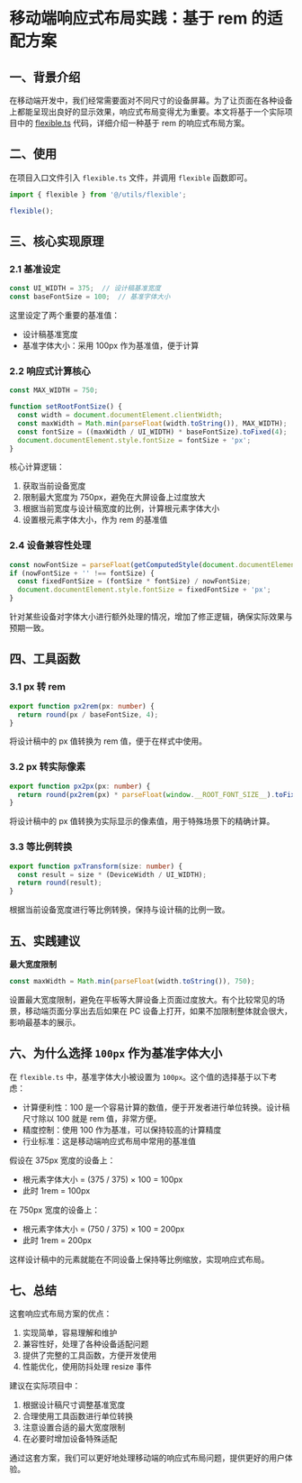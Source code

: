 # 移动端响应式布局实践：基于 rem 的适配方案

## 一、背景介绍

在移动端开发中，我们经常需要面对不同尺寸的设备屏幕。为了让页面在各种设备上都能呈现出良好的显示效果，响应式布局变得尤为重要。本文将基于一个实际项目中的 [flexible.ts](../src/utils/flexible.ts) 代码，详细介绍一种基于 rem 的响应式布局方案。

## 二、使用
在项目入口文件引入 `flexible.ts` 文件，并调用 `flexible` 函数即可。

```typescript
import { flexible } from '@/utils/flexible';

flexible();
```

## 三、核心实现原理

### 2.1 基准设定

```typescript
const UI_WIDTH = 375;  // 设计稿基准宽度
const baseFontSize = 100;  // 基准字体大小
```

这里设定了两个重要的基准值：
- 设计稿基准宽度
- 基准字体大小：采用 100px 作为基准值，便于计算

### 2.2 响应式计算核心

```typescript
const MAX_WIDTH = 750;

function setRootFontSize() {
  const width = document.documentElement.clientWidth;
  const maxWidth = Math.min(parseFloat(width.toString()), MAX_WIDTH);
  const fontSize = ((maxWidth / UI_WIDTH) * baseFontSize).toFixed(4);
  document.documentElement.style.fontSize = fontSize + 'px';
}
```

核心计算逻辑：
1. 获取当前设备宽度
2. 限制最大宽度为 750px，避免在大屏设备上过度放大
3. 根据当前宽度与设计稿宽度的比例，计算根元素字体大小
4. 设置根元素字体大小，作为 rem 的基准值

### 2.4 设备兼容性处理

```typescript
const nowFontSize = parseFloat(getComputedStyle(document.documentElement, false)['font-size']);
if (nowFontSize + '' !== fontSize) {
  const fixedFontSize = (fontSize * fontSize) / nowFontSize;
  document.documentElement.style.fontSize = fixedFontSize + 'px';
}
```

针对某些设备对字体大小进行额外处理的情况，增加了修正逻辑，确保实际效果与预期一致。

## 四、工具函数

### 3.1 px 转 rem

```typescript
export function px2rem(px: number) {
  return round(px / baseFontSize, 4);
}
```

将设计稿中的 px 值转换为 rem 值，便于在样式中使用。

### 3.2 px 转实际像素

```typescript
export function px2px(px: number) {
  return round(px2rem(px) * parseFloat(window.__ROOT_FONT_SIZE__).toFixed(4), 1);
}
```

将设计稿中的 px 值转换为实际显示的像素值，用于特殊场景下的精确计算。

### 3.3 等比例转换

```typescript
export function pxTransform(size: number) {
  const result = size * (DeviceWidth / UI_WIDTH);
  return round(result);
}
```

根据当前设备宽度进行等比例转换，保持与设计稿的比例一致。

## 五、实践建议
**最大宽度限制**
   ```typescript
   const maxWidth = Math.min(parseFloat(width.toString()), 750);
   ```
   设置最大宽度限制，避免在平板等大屏设备上页面过度放大。有个比较常见的场景，移动端页面分享出去后如果在 PC 设备上打开，如果不加限制整体就会很大，影响最基本的展示。

## 六、为什么选择 `100px` 作为基准字体大小

在 `flexible.ts` 中，基准字体大小被设置为 `100px`。这个值的选择基于以下考虑：

- 计算便利性：100 是一个容易计算的数值，便于开发者进行单位转换。设计稿尺寸除以 100 就是 rem 值，非常方便。
- 精度控制：使用 100 作为基准，可以保持较高的计算精度
- 行业标准：这是移动端响应式布局中常用的基准值


假设在 375px 宽度的设备上：
 - 根元素字体大小 = (375 / 375) × 100 = 100px
 - 此时 1rem = 100px

在 750px 宽度的设备上：
 - 根元素字体大小 = (750 / 375) × 100 = 200px
 - 此时 1rem = 200px

这样设计稿中的元素就能在不同设备上保持等比例缩放，实现响应式布局。

## 七、总结

这套响应式布局方案的优点：
1. 实现简单，容易理解和维护
2. 兼容性好，处理了各种设备适配问题
3. 提供了完整的工具函数，方便开发使用
4. 性能优化，使用防抖处理 resize 事件

建议在实际项目中：
1. 根据设计稿尺寸调整基准宽度
2. 合理使用工具函数进行单位转换
3. 注意设置合适的最大宽度限制
4. 在必要时增加设备特殊适配

通过这套方案，我们可以更好地处理移动端的响应式布局问题，提供更好的用户体验。